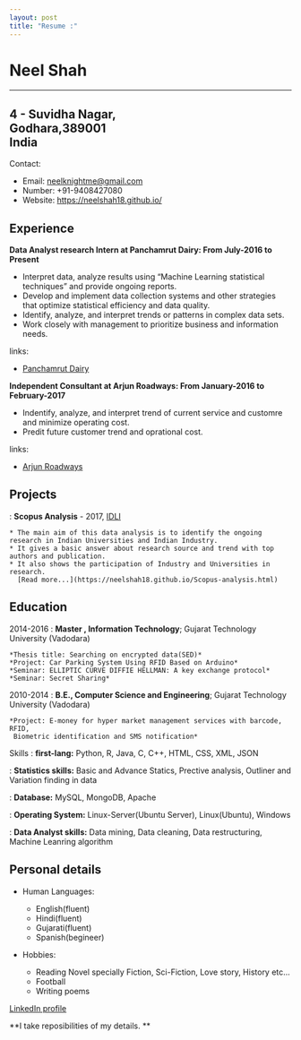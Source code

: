```yaml
---
layout: post
title: "Resume :"
---
```


Neel Shah 
=========

---------------------------------------------------------------------------------------------------------------    
4 - Suvidha Nagar,           
Godhara,389001         
India
--------------------------------------------------------------------------------------------------------------

Contact:

- Email: neelknightme@gmail.com
- Number: +91-9408427080
- Website: https://neelshah18.github.io/

Experience
----------

**Data Analyst research Intern at Panchamrut Dairy: From July-2016 to Present**

* Interpret data, analyze results using “Machine Learning statistical techniques” and
  provide ongoing reports.
* Develop and implement data collection systems and other strategies that optimize
  statistical efficiency and data quality.
* Identify, analyze, and interpret trends or patterns in complex data sets.
* Work closely with management to prioritize business and information needs.

links:

* [Panchamrut Dairy](http://panchamrutdairy.org/)

**Independent Consultant at Arjun Roadways: From January-2016 to February-2017**

* Indentify, analyze, and interpret trend of current service and customre and
  minimize operating cost.
* Predit future customer trend and oprational cost.

links:

* [Arjun Roadways](http://arjunroadways.com/)

Projects
--------
:   **Scopus Analysis** - 2017, [IDLI](http://idli.group/team.html)
  
    * The main aim of this data analysis is to identify the ongoing research in Indian Universities and Indian Industry.
    * It gives a basic answer about research source and trend with top authors and publication.
    * It also shows the participation of Industry and Universities in research.
      [Read more...](https://neelshah18.github.io/Scopus-analysis.html) 

Education
---------

2014-2016 
:   **Master , Information Technology**; Gujarat Technology University (Vadodara)

    *Thesis title: Searching on encrypted data(SED)*
    *Project: Car Parking System Using RFID Based on Arduino*
    *Seminar: ELLIPTIC CURVE DIFFIE HELLMAN: A key exchange protocol*
    *Seminar: Secret Sharing*

2010-2014
:   **B.E., Computer Science and Engineering**; Gujarat Technology University
    (Vadodara)

    *Project: E-money for hyper market management services with barcode, RFID, 
     Biometric identification and SMS notification*

Skills
:   **first-lang:** Python, R, Java, C, C++, HTML, CSS, XML, JSON

:   **Statistics skills:** Basic and Advance Statics, Prective analysis, Outliner and Variation finding in data

:   **Database:** MySQL, MongoDB, Apache

:   **Operating System:** Linux-Server(Ubuntu Server), Linux(Ubuntu), Windows

:   **Data Analyst skills:** Data mining, Data cleaning, Data restructuring, Machine Leanring algorithm

[ref]: https://github.com/NeelShah18

Personal details
----------------

* Human Languages:

     * English(fluent)
     * Hindi(fluent)
     * Gujarati(fluent)
     * Spanish(begineer)

* Hobbies:
  
     * Reading Novel specially Fiction, Sci-Fiction, Love story, History etc...
     * Football
     * Writing poems

[LinkedIn profile](https://www.linkedin.com/in/neel-shah-7b5495104/)

**I take reposibilities of my details. **
